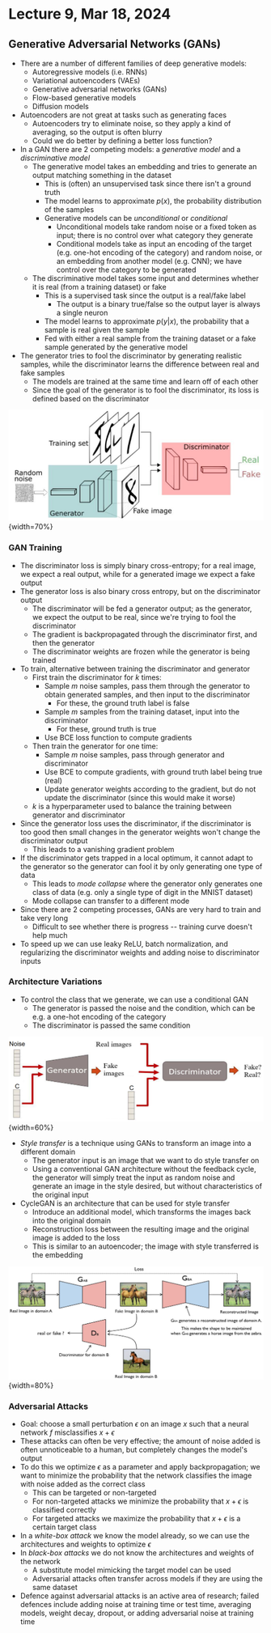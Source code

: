 # Lecture 9, Mar 18, 2024

## Generative Adversarial Networks (GANs)

* There are a number of different families of deep generative models:
	* Autoregressive models (i.e. RNNs)
	* Variational autoencoders (VAEs)
	* Generative adversarial networks (GANs)
	* Flow-based generative models
	* Diffusion models
* Autoencoders are not great at tasks such as generating faces
	* Autoencoders try to eliminate noise, so they apply a kind of averaging, so the output is often blurry
	* Could we do better by defining a better loss function?
* In a GAN there are 2 competing models: a *generative model* and a *discriminative model*
	* The generative model takes an embedding and tries to generate an output matching something in the dataset
		* This is (often) an unsupervised task since there isn't a ground truth
		* The model learns to approximate $p(x)$, the probability distribution of the samples
		* Generative models can be *unconditional* or *conditional*
			* Unconditional models take random noise or a fixed token as input; there is no control over what category they generate
			* Conditional models take as input an encoding of the target (e.g. one-hot encoding of the category) and random noise, or an embedding from another model (e.g. CNN); we have control over the category to be generated
	* The discriminative model takes some input and determines whether it is real (from a training dataset) or fake
		* This is a supervised task since the output is a real/fake label
			* The output is a binary true/false so the output layer is always a single neuron
		* The model learns to approximate $p(y | x)$, the probability that a sample is real given the sample
		* Fed with either a real sample from the training dataset or a fake sample generated by the generative model
* The generator tries to fool the discriminator by generating realistic samples, while the discriminator learns the difference between real and fake samples
	* The models are trained at the same time and learn off of each other
	* Since the goal of the generator is to fool the discriminator, its loss is defined based on the discriminator

![Structure of a GAN.](./imgs/lec9_1.png){width=70%}

### GAN Training

* The discriminator loss is simply binary cross-entropy; for a real image, we expect a real output, while for a generated image we expect a fake output
* The generator loss is also binary cross entropy, but on the discriminator output
	* The discriminator will be fed a generator output; as the generator, we expect the output to be real, since we're trying to fool the discriminator
	* The gradient is backpropagated through the discriminator first, and then the generator
	* The discriminator weights are frozen while the generator is being trained
* To train, alternative between training the discriminator and generator
	* First train the discriminator for $k$ times:
		* Sample $m$ noise samples, pass them through the generator to obtain generated samples, and then input to the discriminator
			* For these, the ground truth label is false
		* Sample $m$ samples from the training dataset, input into the discriminator
			* For these, ground truth is true
		* Use BCE loss function to compute gradients
	* Then train the generator for one time:
		* Sample $m$ noise samples, pass through generator and discriminator
		* Use BCE to compute gradients, with ground truth label being true (real)
		* Update generator weights according to the gradient, but do not update the discriminator (since this would make it worse)
	* $k$ is a hyperparameter used to balance the training between generator and discriminator
* Since the generator loss uses the discriminator, if the discriminator is too good then small changes in the generator weights won't change the discriminator output
	* This leads to a vanishing gradient problem
* If the discriminator gets trapped in a local optimum, it cannot adapt to the generator so the generator can fool it by only generating one type of data
	* This leads to *mode collapse* where the generator only generates one class of data (e.g. only a single type of digit in the MNIST dataset)
	* Mode collapse can transfer to a different mode
* Since there are 2 competing processes, GANs are very hard to train and take very long
	* Difficult to see whether there is progress -- training curve doesn't help much
* To speed up we can use leaky ReLU, batch normalization, and regularizing the discriminator weights and adding noise to discriminator inputs

### Architecture Variations

* To control the class that we generate, we can use a conditional GAN
	* The generator is passed the noise and the condition, which can be e.g. a one-hot encoding of the category
	* The discriminator is passed the same condition

![Conditional generation.](./imgs/lec9_2.png){width=60%}

* *Style transfer* is a technique using GANs to transform an image into a different domain
	* The generator input is an image that we want to do style transfer on
	* Using a conventional GAN architecture without the feedback cycle, the generator will simply treat the input as random noise and generate an image in the style desired, but without characteristics of the original input
* CycleGAN is an architecture that can be used for style transfer
	* Introduce an additional model, which transforms the images back into the original domain
	* Reconstruction loss between the resulting image and the original image is added to the loss
	* This is similar to an autoencoder; the image with style transferred is the embedding

![CycleGAN architecture for style transfer.](./imgs/lec9_3.png){width=80%}

### Adversarial Attacks

* Goal: choose a small perturbation $\epsilon$ on an image $x$ such that a neural network $f$ misclassifies $x + \epsilon$
* These attacks can often be very effective; the amount of noise added is often unnoticeable to a human, but completely changes the model's output
* To do this we optimize $\epsilon$ as a parameter and apply backpropagation; we want to minimize the probability that the network classifies the image with noise added as the correct class
	* This can be targeted or non-targeted
	* For non-targeted attacks we minimize the probability that $x + \epsilon$ is classified correctly
	* For targeted attacks we maximize the probability that $x + \epsilon$ is a certain target class
* In a *white-box attack* we know the model already, so we can use the architectures and weights to optimize $\epsilon$
* In *black-box attacks* we do not know the architectures and weights of the network
	* A substitute model mimicking the target model can be used
	* Adversarial attacks often transfer across models if they are using the same dataset
* Defence against adversarial attacks is an active area of research; failed defences include adding noise at training time or test time, averaging models, weight decay, dropout, or adding adversarial noise at training time

